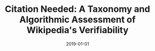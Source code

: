 ---
title: "Citation Needed: A Taxonomy and Algorithmic Assessment of Wikipedia's Verifiability"
collection: publications
permalink: /publication/2019-DBLP_journals_corr_abs-1902-11116
date: 2019-01-01
venue: 'nan'
---